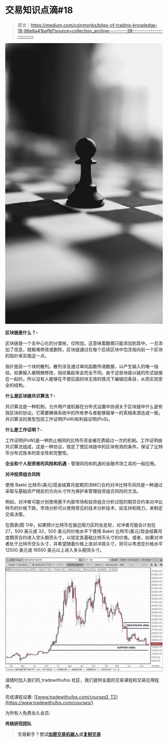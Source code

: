 # 交易知识点滴#18

> 原文：<https://medium.com/coinmonks/bites-of-trading-knowledge-18-86e8a41baffd?source=collection_archive---------38----------------------->

![](img/520a5de143a8714128d69b8199992bc9.png)

**区块链是什么？-**

区块链是一个去中心化的分类账，仅附加，这意味着数据只能添加到其中。一旦添加了信息，就极难修改或删除。区块链通过在每个后续区块中包含指向前一个区块的指针来实施这一点。

指针是前一个块的散列。散列涉及通过单向函数传递数据，以产生输入的唯一指纹。如果输入被稍微修改，指纹看起来会完全不同。由于这些块是以链的形式链接在一起的，所以没有人能够在不使后面的块无效的情况下编辑旧条目，从而实现安全的结构。

**什么是区块链共识算法？-**

共识算法是一种机制，允许用户或机器在分布式设置中协调关于区块链中什么是有效区块的协议。它需要确保系统中的所有参与者能够就单一的真相来源达成一致。共识算法的类型包括工作证明(PoW)和利益证明(PoS)。

**什么是工作证明？-**

工作证明(PoW)是一种防止相同的比特币资金被花费超过一次的机制。工作证明由共识算法组成，这是一种协议，规定了使区块链中的区块有效的条件。保证了比特币分布式账本的安全性和完整性。

**企业和个人投资者的风险和机遇** -
管理风险和机遇的金融市场工具的一般应用。

**对冲投资组合风险**

使用 Bakkt 比特币(美元)现金结算月度期货(BMC)合约对冲比特币风险是一种通过采取与基础资产相反的方向头寸作为保护来管理投资组合风险的方法。

例如，对冲者可能计划使用基于内部市场和投资组合分析过程的期货合约来对冲比特币的价格下跌。市场分析可以使用常见的技术分析技术，如支持和阻力，来制定交易决策。

在图表(图 1)中，如果预计比特币在接近阻力区时会走软，对冲者可能会计划在 27，500 美元或 32，500 美元的价格水平下使用 Bakkt 比特币(美元)现金结算月度期货合约进入空头期货头寸，以锁定其基础比特币头寸的价值。或者，如果对冲者处于比特币空头头寸，并希望随着价格上涨对冲其头寸，则可以考虑在价格水平 12500 美元或 16500 美元以上进入多头期货头寸。

![](img/e044bb77b64771e70f71e98dadace766.png)

请随时加入我们的˲tradewithufos 社区，我们提供全面的交易课程和交易应用程序。

完成课程设置:
[【www.tradewithufos.com/courses】T2](https://www.tradewithufos.com/courses/)

为所有人免费永久会员:
[](https://www.tradewithufos.com/product/tradewithufos-membership/)

**传统研究团队**

> **交易新手？尝试[加密交易机器人](/coinmonks/crypto-trading-bot-c2ffce8acb2a)或[复制交易](/coinmonks/top-10-crypto-copy-trading-platforms-for-beginners-d0c37c7d698c)**